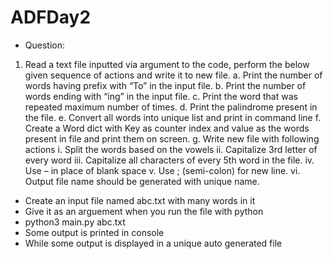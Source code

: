 # ADFDay2
- Question:
1.	Read a text file inputted via argument to the code, perform the below given sequence of actions and write it to new file. 
a.	Print the number of words having prefix with “To” in the input file.
b.	Print the number of words ending with “ing” in the input file.
c.	Print the word that was repeated maximum number of times.
d.	Print the palindrome present in the file.
e.	Convert all words into unique list and print in command line
f.	Create a Word dict with Key as counter index and value as the words present in file and print them on screen.
g.	Write new file with following actions
    i.	Split the words based on the vowels
    ii.	Capitalize 3rd letter of every word 
    iii.	Capitalize all characters of every 5th word in the file.
    iv.	Use – in place of blank space
    v.	Use ; (semi-colon) for new line.
    vi.	Output file name should be generated with unique name.
    
    
- Create an input file named abc.txt with many words in it
- Give it as an arguement when you run the file with python
- python3 main.py abc.txt
- Some output is printed in console
- While some output is displayed in a unique auto generated file

